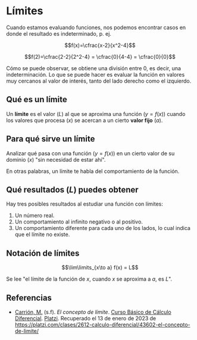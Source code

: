 # Límites

Cuando estamos evaluando funciones, nos podemos encontrar casos en donde el resultado es indeterminado, p. ej. 

$$f(x)=\cfrac{x-2}{x^2-4}$$

$$f(2)=\cfrac{2-2}{2^2-4} = \cfrac{0}{4-4} = \cfrac{0}{0}$$

Cómo se puede observar, se obtiene una división entre 0, es decir, una indeterminación. Lo que se puede hacer es evaluar la función en valores muy cercanos al valor de interés, tanto del lado derecho como el izquierdo.

## Qué es un límite

Un **límite** es el valor ($L$) al que se aproxima una función ($y = f(x)$) cuando los valores que procesa ($x$) se acercan a un cierto **valor fijo** ($a$).

## Para qué sirve un límite

Analizar qué pasa con una función  ($y = f(x)$)  en un cierto valor de su dominio ($x$) "sin necesidad de estar ahí".

En otras palabras, un límite te habla del comportamiento de la función.

## Qué resultados ($L$) puedes obtener

Hay tres posibles resultados al estudiar una función con límites:

1. Un número real.
2. Un comportamiento al infinito negativo o al positivo.
3. Un comportamiento diferente para cada uno de los lados, lo cual indica que el límite no existe.

## Notación de límites

$$\lim\limits_{x\to a} f(x) = L$$

Se lee "el límite de la función de $x$, cuando $x$ se aproxima a $a$, es $L$".

<div style="page-break-after: always;"></div>

## Referencias

- [Carrión, M.](https://platzi.com/profes/mcarrion/) (s.f). _El concepto de límite_. [Curso Básico de Cálculo Diferencial](https://platzi.com/cursos/calculo-diferencial/). [Platzi](https://platzi.com/). Recuperado el 13 de enero de 2023 de https://platzi.com/clases/2612-calculo-diferencial/43602-el-concepto-de-limite/